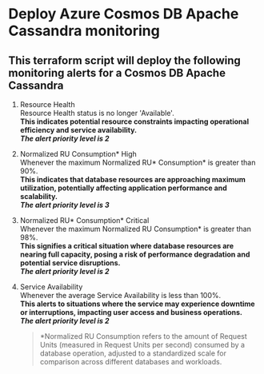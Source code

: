 # Deploy Azure Cosmos DB Apache Cassandra monitoring
## This terraform script will deploy the following monitoring alerts for a Cosmos DB Apache Cassandra

1. Resource Health  
Resource Health status is no longer 'Available'.  
**This indicates potential resource constraints impacting operational efficiency and service availability.**  
***The alert priority level is 2***  

2. Normalized RU Consumption* High  
Whenever the maximum Normalized RU* Consumption* is greater than 90%.  
**This indicates that database resources are approaching maximum utilization, potentially affecting application performance and scalability.**  
***The alert priority level is 3***  

3. Normalized RU* Consumption* Critical  
Whenever the maximum Normalized RU Consumption* is greater than 98%.  
**This signifies a critical situation where database resources are nearing full capacity, posing a risk of performance degradation and potential service disruptions.**  
***The alert priority level is 2***  

4. Service Availability  
Whenever the average Service Availability is less than 100%.  
**This alerts to situations where the service may experience downtime or interruptions, impacting user access and business operations.**  
***The alert priority level is 2***  

    > *Normalized RU Consumption refers to the amount of Request Units (measured in Request Units per second) consumed by a database operation, adjusted to a standardized scale for comparison across different databases and workloads.




